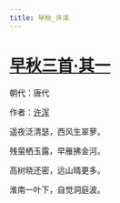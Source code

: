 ```yaml
---
title: 早秋_许浑
---
```


# [早秋三首·其一](http://so.gushiwen.org/view_70852.aspx)

朝代：唐代

作者：[许浑](http://so.gushiwen.org/author_267.aspx)

遥夜泛清瑟，西风生翠萝。

残萤栖玉露，早雁拂金河。

高树晓还密，远山晴更多。

淮南一叶下，自觉洞庭波。